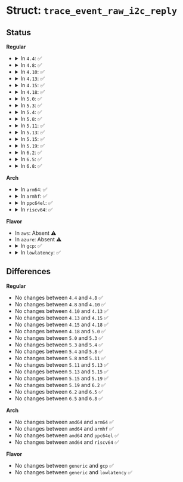 # Struct: <code>trace_event_raw_i2c_reply</code>

## Status
<b>Regular</b>
<ul>
<li>
<details>
<summary>In <code>4.4</code>: ✅</summary>

```c
struct trace_event_raw_i2c_reply {
    struct trace_entry ent;
    int adapter_nr;
    __u16 msg_nr;
    __u16 addr;
    __u16 flags;
    __u16 len;
    u32 __data_loc_buf;
    char __data[0];
};
```
</details>
</li>
<li>
<details>
<summary>In <code>4.8</code>: ✅</summary>

```c
struct trace_event_raw_i2c_reply {
    struct trace_entry ent;
    int adapter_nr;
    __u16 msg_nr;
    __u16 addr;
    __u16 flags;
    __u16 len;
    u32 __data_loc_buf;
    char __data[0];
};
```
</details>
</li>
<li>
<details>
<summary>In <code>4.10</code>: ✅</summary>

```c
struct trace_event_raw_i2c_reply {
    struct trace_entry ent;
    int adapter_nr;
    __u16 msg_nr;
    __u16 addr;
    __u16 flags;
    __u16 len;
    u32 __data_loc_buf;
    char __data[0];
};
```
</details>
</li>
<li>
<details>
<summary>In <code>4.13</code>: ✅</summary>

```c
struct trace_event_raw_i2c_reply {
    struct trace_entry ent;
    int adapter_nr;
    __u16 msg_nr;
    __u16 addr;
    __u16 flags;
    __u16 len;
    u32 __data_loc_buf;
    char __data[0];
};
```
</details>
</li>
<li>
<details>
<summary>In <code>4.15</code>: ✅</summary>

```c
struct trace_event_raw_i2c_reply {
    struct trace_entry ent;
    int adapter_nr;
    __u16 msg_nr;
    __u16 addr;
    __u16 flags;
    __u16 len;
    u32 __data_loc_buf;
    char __data[0];
};
```
</details>
</li>
<li>
<details>
<summary>In <code>4.18</code>: ✅</summary>

```c
struct trace_event_raw_i2c_reply {
    struct trace_entry ent;
    int adapter_nr;
    __u16 msg_nr;
    __u16 addr;
    __u16 flags;
    __u16 len;
    u32 __data_loc_buf;
    char __data[0];
};
```
</details>
</li>
<li>
<details>
<summary>In <code>5.0</code>: ✅</summary>

```c
struct trace_event_raw_i2c_reply {
    struct trace_entry ent;
    int adapter_nr;
    __u16 msg_nr;
    __u16 addr;
    __u16 flags;
    __u16 len;
    u32 __data_loc_buf;
    char __data[0];
};
```
</details>
</li>
<li>
<details>
<summary>In <code>5.3</code>: ✅</summary>

```c
struct trace_event_raw_i2c_reply {
    struct trace_entry ent;
    int adapter_nr;
    __u16 msg_nr;
    __u16 addr;
    __u16 flags;
    __u16 len;
    u32 __data_loc_buf;
    char __data[0];
};
```
</details>
</li>
<li>
<details>
<summary>In <code>5.4</code>: ✅</summary>

```c
struct trace_event_raw_i2c_reply {
    struct trace_entry ent;
    int adapter_nr;
    __u16 msg_nr;
    __u16 addr;
    __u16 flags;
    __u16 len;
    u32 __data_loc_buf;
    char __data[0];
};
```
</details>
</li>
<li>
<details>
<summary>In <code>5.8</code>: ✅</summary>

```c
struct trace_event_raw_i2c_reply {
    struct trace_entry ent;
    int adapter_nr;
    __u16 msg_nr;
    __u16 addr;
    __u16 flags;
    __u16 len;
    u32 __data_loc_buf;
    char __data[0];
};
```
</details>
</li>
<li>
<details>
<summary>In <code>5.11</code>: ✅</summary>

```c
struct trace_event_raw_i2c_reply {
    struct trace_entry ent;
    int adapter_nr;
    __u16 msg_nr;
    __u16 addr;
    __u16 flags;
    __u16 len;
    u32 __data_loc_buf;
    char __data[0];
};
```
</details>
</li>
<li>
<details>
<summary>In <code>5.13</code>: ✅</summary>

```c
struct trace_event_raw_i2c_reply {
    struct trace_entry ent;
    int adapter_nr;
    __u16 msg_nr;
    __u16 addr;
    __u16 flags;
    __u16 len;
    u32 __data_loc_buf;
    char __data[0];
};
```
</details>
</li>
<li>
<details>
<summary>In <code>5.15</code>: ✅</summary>

```c
struct trace_event_raw_i2c_reply {
    struct trace_entry ent;
    int adapter_nr;
    __u16 msg_nr;
    __u16 addr;
    __u16 flags;
    __u16 len;
    u32 __data_loc_buf;
    char __data[0];
};
```
</details>
</li>
<li>
<details>
<summary>In <code>5.19</code>: ✅</summary>

```c
struct trace_event_raw_i2c_reply {
    struct trace_entry ent;
    int adapter_nr;
    __u16 msg_nr;
    __u16 addr;
    __u16 flags;
    __u16 len;
    u32 __data_loc_buf;
    char __data[0];
};
```
</details>
</li>
<li>
<details>
<summary>In <code>6.2</code>: ✅</summary>

```c
struct trace_event_raw_i2c_reply {
    struct trace_entry ent;
    int adapter_nr;
    __u16 msg_nr;
    __u16 addr;
    __u16 flags;
    __u16 len;
    u32 __data_loc_buf;
    char __data[0];
};
```
</details>
</li>
<li>
<details>
<summary>In <code>6.5</code>: ✅</summary>

```c
struct trace_event_raw_i2c_reply {
    struct trace_entry ent;
    int adapter_nr;
    __u16 msg_nr;
    __u16 addr;
    __u16 flags;
    __u16 len;
    u32 __data_loc_buf;
    char __data[0];
};
```
</details>
</li>
<li>
<details>
<summary>In <code>6.8</code>: ✅</summary>

```c
struct trace_event_raw_i2c_reply {
    struct trace_entry ent;
    int adapter_nr;
    __u16 msg_nr;
    __u16 addr;
    __u16 flags;
    __u16 len;
    u32 __data_loc_buf;
    char __data[0];
};
```
</details>
</li>
</ul>
<b>Arch</b>
<ul>
<li>
<details>
<summary>In <code>arm64</code>: ✅</summary>

```c
struct trace_event_raw_i2c_reply {
    struct trace_entry ent;
    int adapter_nr;
    __u16 msg_nr;
    __u16 addr;
    __u16 flags;
    __u16 len;
    u32 __data_loc_buf;
    char __data[0];
};
```
</details>
</li>
<li>
<details>
<summary>In <code>armhf</code>: ✅</summary>

```c
struct trace_event_raw_i2c_reply {
    struct trace_entry ent;
    int adapter_nr;
    __u16 msg_nr;
    __u16 addr;
    __u16 flags;
    __u16 len;
    u32 __data_loc_buf;
    char __data[0];
};
```
</details>
</li>
<li>
<details>
<summary>In <code>ppc64el</code>: ✅</summary>

```c
struct trace_event_raw_i2c_reply {
    struct trace_entry ent;
    int adapter_nr;
    __u16 msg_nr;
    __u16 addr;
    __u16 flags;
    __u16 len;
    u32 __data_loc_buf;
    char __data[0];
};
```
</details>
</li>
<li>
<details>
<summary>In <code>riscv64</code>: ✅</summary>

```c
struct trace_event_raw_i2c_reply {
    struct trace_entry ent;
    int adapter_nr;
    __u16 msg_nr;
    __u16 addr;
    __u16 flags;
    __u16 len;
    u32 __data_loc_buf;
    char __data[0];
};
```
</details>
</li>
</ul>
<b>Flavor</b>
<ul>
<li>
In <code>aws</code>: Absent ⚠️
</li>
<li>
In <code>azure</code>: Absent ⚠️
</li>
<li>
<details>
<summary>In <code>gcp</code>: ✅</summary>

```c
struct trace_event_raw_i2c_reply {
    struct trace_entry ent;
    int adapter_nr;
    __u16 msg_nr;
    __u16 addr;
    __u16 flags;
    __u16 len;
    u32 __data_loc_buf;
    char __data[0];
};
```
</details>
</li>
<li>
<details>
<summary>In <code>lowlatency</code>: ✅</summary>

```c
struct trace_event_raw_i2c_reply {
    struct trace_entry ent;
    int adapter_nr;
    __u16 msg_nr;
    __u16 addr;
    __u16 flags;
    __u16 len;
    u32 __data_loc_buf;
    char __data[0];
};
```
</details>
</li>
</ul>

## Differences
<b>Regular</b>
<ul>
<li>
No changes between <code>4.4</code> and <code>4.8</code> ✅
</li>
<li>
No changes between <code>4.8</code> and <code>4.10</code> ✅
</li>
<li>
No changes between <code>4.10</code> and <code>4.13</code> ✅
</li>
<li>
No changes between <code>4.13</code> and <code>4.15</code> ✅
</li>
<li>
No changes between <code>4.15</code> and <code>4.18</code> ✅
</li>
<li>
No changes between <code>4.18</code> and <code>5.0</code> ✅
</li>
<li>
No changes between <code>5.0</code> and <code>5.3</code> ✅
</li>
<li>
No changes between <code>5.3</code> and <code>5.4</code> ✅
</li>
<li>
No changes between <code>5.4</code> and <code>5.8</code> ✅
</li>
<li>
No changes between <code>5.8</code> and <code>5.11</code> ✅
</li>
<li>
No changes between <code>5.11</code> and <code>5.13</code> ✅
</li>
<li>
No changes between <code>5.13</code> and <code>5.15</code> ✅
</li>
<li>
No changes between <code>5.15</code> and <code>5.19</code> ✅
</li>
<li>
No changes between <code>5.19</code> and <code>6.2</code> ✅
</li>
<li>
No changes between <code>6.2</code> and <code>6.5</code> ✅
</li>
<li>
No changes between <code>6.5</code> and <code>6.8</code> ✅
</li>
</ul>
<b>Arch</b>
<ul>
<li>
No changes between <code>amd64</code> and <code>arm64</code> ✅
</li>
<li>
No changes between <code>amd64</code> and <code>armhf</code> ✅
</li>
<li>
No changes between <code>amd64</code> and <code>ppc64el</code> ✅
</li>
<li>
No changes between <code>amd64</code> and <code>riscv64</code> ✅
</li>
</ul>
<b>Flavor</b>
<ul>
<li>
No changes between <code>generic</code> and <code>gcp</code> ✅
</li>
<li>
No changes between <code>generic</code> and <code>lowlatency</code> ✅
</li>
</ul>
